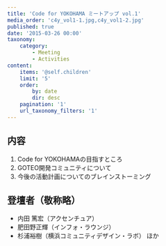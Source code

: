 ```yaml
---
title: 'Code for YOKOHAMA ミートアップ vol.1'
media_order: 'c4y_vol1-1.jpg,c4y_vol1-2.jpg'
published: true
date: '2015-03-26 00:00'
taxonomy:
    category:
        - Meeting
        - Activities
content:
    items: '@self.children'
    limit: '5'
    order:
        by: date
        dir: desc
    pagination: '1'
    url_taxonomy_filters: '1'
---
```


## 内容
1. Code for YOKOHAMAの目指すところ
2. GOTEO開発コミュニティについて
3. 今後の活動計画についてのブレインストーミング  

## 登壇者（敬称略）
* 内田 篤宏（アクセンチュア）
* 肥田野正輝（インフォ・ラウンジ）
* 杉浦裕樹（横浜コミュニティデザイン・ラボ）
ほか

